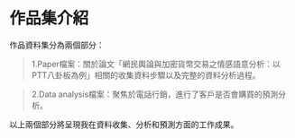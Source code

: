 # 作品集介紹
作品資料集分為兩個部分：
>1.Paper檔案：關於論文「網民輿論與加密貨幣交易之情感語意分析：以PTT八卦板為例」相關的收集資料步驟以及完整的資料分析過程。

>2.Data analysis檔案：聚焦於電話行銷，進行了客戶是否會購買的預測分析。

以上兩個部分將呈現我在資料收集、分析和預測方面的工作成果。

